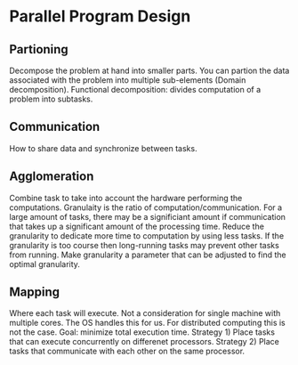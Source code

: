 # Parallel Program Design

## Partioning

Decompose the problem at hand into smaller parts. You can partion the data associated
with the problem into multiple sub-elements (Domain decomposition).
Functional decomposition: divides computation of a problem into subtasks.

## Communication

How to share data and synchronize between tasks.

## Agglomeration

Combine task to take into account the hardware performing the computations.
Granulaity is the ratio of computation/communication. For a large amount of 
tasks, there may be a significiant amount if communication that takes up a 
significant amount of the processing time. Reduce the granularity to dedicate
more time to computation by using less tasks. If the granularity is too course
then long-running tasks may prevent other tasks from running. Make granularity a
parameter that can be adjusted to find the optimal granularity.

## Mapping

Where each task will execute. Not a consideration for single machine with multiple
cores. The OS handles this for us. For distributed computing this is not the case.
Goal: minimize total execution time.
Strategy 1) Place tasks that can execute concurrently on differenet processors.
Strategy 2) Place tasks that communicate with each other on the same processor.
